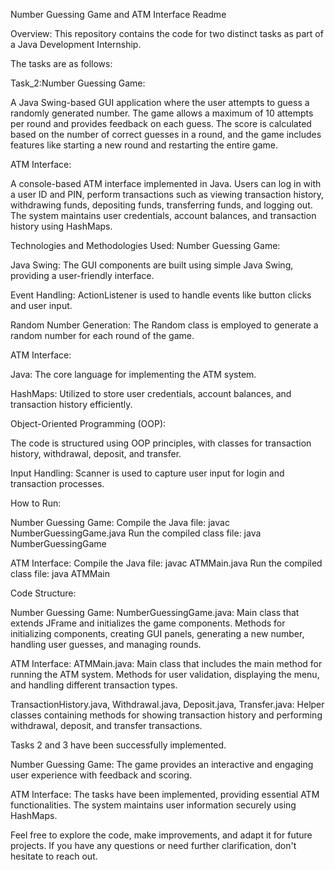 
Number Guessing Game and ATM Interface Readme

Overview:
This repository contains the code for two distinct tasks as part of a Java Development Internship. 

The tasks are as follows:

Task_2:Number Guessing Game:

A Java Swing-based GUI application where the user attempts to guess a randomly generated number.
The game allows a maximum of 10 attempts per round and provides feedback on each guess.
The score is calculated based on the number of correct guesses in a round, and the game includes features like starting a new round and restarting the entire game.


ATM Interface:

A console-based ATM interface implemented in Java.
Users can log in with a user ID and PIN, perform transactions such as viewing transaction history, withdrawing funds, depositing funds, transferring funds, and logging out.
The system maintains user credentials, account balances, and transaction history using HashMaps.


Technologies and Methodologies Used:
Number Guessing Game:

Java Swing:
The GUI components are built using simple Java Swing, providing a user-friendly interface.

Event Handling:
ActionListener is used to handle events like button clicks and user input.

Random Number Generation:
The Random class is employed to generate a random number for each round of the game.



ATM Interface:

Java:
The core language for implementing the ATM system.

HashMaps:
Utilized to store user credentials, account balances, and transaction history efficiently.

Object-Oriented Programming (OOP):

The code is structured using OOP principles, with classes for transaction history, withdrawal, deposit, and transfer.

Input Handling:
Scanner is used to capture user input for login and transaction processes.

How to Run:

Number Guessing Game:
Compile the Java file: javac NumberGuessingGame.java
Run the compiled class file: java NumberGuessingGame

ATM Interface:
Compile the Java file: javac ATMMain.java
Run the compiled class file: java ATMMain


Code Structure:

Number Guessing Game:
NumberGuessingGame.java:
Main class that extends JFrame and initializes the game components.
Methods for initializing components, creating GUI panels, generating a new number, handling user guesses, and managing rounds.

ATM Interface:
ATMMain.java:
Main class that includes the main method for running the ATM system.
Methods for user validation, displaying the menu, and handling different transaction types.

TransactionHistory.java, Withdrawal.java, Deposit.java, Transfer.java:
Helper classes containing methods for showing transaction history and performing withdrawal, deposit, and transfer transactions.


Tasks 2 and 3 have been successfully implemented.

Number Guessing Game:
The game provides an interactive and engaging user experience with feedback and scoring.

ATM Interface:
The tasks have been implemented, providing essential ATM functionalities.
The system maintains user information securely using HashMaps.

Feel free to explore the code, make improvements, and adapt it for future projects. If you have any questions or need further clarification, don't hesitate to reach out.
